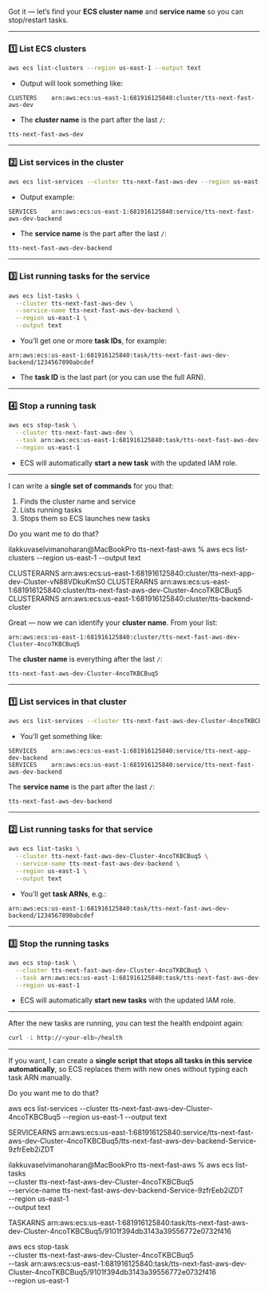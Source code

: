 Got it — let’s find your **ECS cluster name** and **service name** so you can stop/restart tasks.

---

### 1️⃣ List ECS clusters

```bash
aws ecs list-clusters --region us-east-1 --output text
```

* Output will look something like:

```
CLUSTERS    arn:aws:ecs:us-east-1:681916125840:cluster/tts-next-fast-aws-dev
```

* The **cluster name** is the part after the last `/`:

```
tts-next-fast-aws-dev
```

---

### 2️⃣ List services in the cluster

```bash
aws ecs list-services --cluster tts-next-fast-aws-dev --region us-east-1 --output text
```

* Output example:

```
SERVICES    arn:aws:ecs:us-east-1:681916125840:service/tts-next-fast-aws-dev-backend
```

* The **service name** is the part after the last `/`:

```
tts-next-fast-aws-dev-backend
```

---

### 3️⃣ List running tasks for the service

```bash
aws ecs list-tasks \
  --cluster tts-next-fast-aws-dev \
  --service-name tts-next-fast-aws-dev-backend \
  --region us-east-1 \
  --output text
```

* You’ll get one or more **task IDs**, for example:

```
arn:aws:ecs:us-east-1:681916125840:task/tts-next-fast-aws-dev-backend/1234567890abcdef
```

* The **task ID** is the last part (or you can use the full ARN).

---

### 4️⃣ Stop a running task

```bash
aws ecs stop-task \
  --cluster tts-next-fast-aws-dev \
  --task arn:aws:ecs:us-east-1:681916125840:task/tts-next-fast-aws-dev-backend/1234567890abcdef \
  --region us-east-1
```

* ECS will automatically **start a new task** with the updated IAM role.

---

I can write a **single set of commands** for you that:

1. Finds the cluster name and service
2. Lists running tasks
3. Stops them so ECS launches new tasks

Do you want me to do that?


ilakkuvaselvimanoharan@MacBookPro tts-next-fast-aws % aws ecs list-clusters --region us-east-1 --output text

CLUSTERARNS     arn:aws:ecs:us-east-1:681916125840:cluster/tts-next-app-dev-Cluster-vN88VDkuKmS0
CLUSTERARNS     arn:aws:ecs:us-east-1:681916125840:cluster/tts-next-fast-aws-dev-Cluster-4ncoTKBCBuq5
CLUSTERARNS     arn:aws:ecs:us-east-1:681916125840:cluster/tts-backend-cluster



Great — now we can identify your **cluster name**. From your list:

```
arn:aws:ecs:us-east-1:681916125840:cluster/tts-next-fast-aws-dev-Cluster-4ncoTKBCBuq5
```

The **cluster name** is everything after the last `/`:

```
tts-next-fast-aws-dev-Cluster-4ncoTKBCBuq5
```

---

### 1️⃣ List services in that cluster

```bash
aws ecs list-services --cluster tts-next-fast-aws-dev-Cluster-4ncoTKBCBuq5 --region us-east-1 --output text
```

* You’ll get something like:

```
SERVICES    arn:aws:ecs:us-east-1:681916125840:service/tts-next-app-dev-backend
SERVICES    arn:aws:ecs:us-east-1:681916125840:service/tts-next-fast-aws-dev-backend
```

The **service name** is the part after the last `/`:

```
tts-next-fast-aws-dev-backend
```

---

### 2️⃣ List running tasks for that service

```bash
aws ecs list-tasks \
  --cluster tts-next-fast-aws-dev-Cluster-4ncoTKBCBuq5 \
  --service-name tts-next-fast-aws-dev-backend \
  --region us-east-1 \
  --output text
```

* You’ll get **task ARNs**, e.g.:

```
arn:aws:ecs:us-east-1:681916125840:task/tts-next-fast-aws-dev-backend/1234567890abcdef
```

---

### 3️⃣ Stop the running tasks

```bash
aws ecs stop-task \
  --cluster tts-next-fast-aws-dev-Cluster-4ncoTKBCBuq5 \
  --task arn:aws:ecs:us-east-1:681916125840:task/tts-next-fast-aws-dev-backend/1234567890abcdef \
  --region us-east-1
```

* ECS will automatically **start new tasks** with the updated IAM role.

---

After the new tasks are running, you can test the health endpoint again:

```bash
curl -i http://<your-elb>/health
```

---

If you want, I can create a **single script that stops all tasks in this service automatically**, so ECS replaces them with new ones without typing each task ARN manually.

Do you want me to do that?




aws ecs list-services --cluster tts-next-fast-aws-dev-Cluster-4ncoTKBCBuq5 --region us-east-1 --output text

SERVICEARNS     arn:aws:ecs:us-east-1:681916125840:service/tts-next-fast-aws-dev-Cluster-4ncoTKBCBuq5/tts-next-fast-aws-dev-backend-Service-9zfrEeb2iZDT


ilakkuvaselvimanoharan@MacBookPro tts-next-fast-aws % aws ecs list-tasks \
  --cluster tts-next-fast-aws-dev-Cluster-4ncoTKBCBuq5 \
  --service-name tts-next-fast-aws-dev-backend-Service-9zfrEeb2iZDT \
  --region us-east-1 \
  --output text

TASKARNS        arn:aws:ecs:us-east-1:681916125840:task/tts-next-fast-aws-dev-Cluster-4ncoTKBCBuq5/9101f394db3143a39556772e0732f416


aws ecs stop-task \
  --cluster tts-next-fast-aws-dev-Cluster-4ncoTKBCBuq5 \
  --task arn:aws:ecs:us-east-1:681916125840:task/tts-next-fast-aws-dev-Cluster-4ncoTKBCBuq5/9101f394db3143a39556772e0732f416 \
  --region us-east-1









